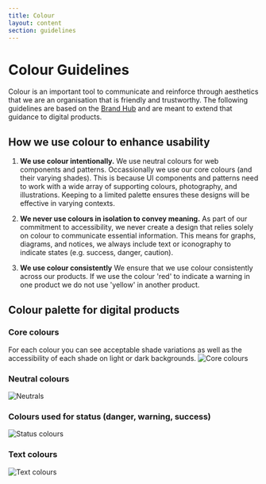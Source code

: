 ```yaml
---
title: Colour
layout: content
section: guidelines
---
```


# Colour Guidelines
Colour is an important tool to communicate and reinforce through aesthetics that we are an organisation that is friendly and trustworthy. The following guidelines are based on the [Brand Hub](https://est.interactgo.com/page/10061) and are meant to extend that guidance to digital products.


## How we use colour to enhance usability

1. **We use colour intentionally.** We use neutral colours for web components and patterns. Occassionally we use our core colours (and their varying shades). This is because UI components and patterns need to work with a wide array of supporting colours, photography, and illustrations. Keeping to a limited palette ensures these designs will be effective in varying contexts.

2. **We never use colours in isolation to convey meaning.** As part of our commitment to accessibility, we never create a design that relies solely on colour to communicate essential information. 
This means for graphs, diagrams, and notices, we always include text or iconography to indicate states (e.g. success, danger, caution).

4. **We use colour consistently** We ensure that we use colour consistently across our products. If we use the colour 'red' to indicate a warning in one product we do not use 'yellow' in another product. 


## Colour palette for digital products

### Core colours
For each colour you can see acceptable shade variations as well as the accessibility of each shade on light or dark backgrounds. 
![Core colours](https://github.com/user-attachments/assets/8493b9d9-a14a-4234-b8ff-5012d3a512c4)

### Neutral colours
![Neutrals](https://github.com/user-attachments/assets/85391e7b-2924-446b-b899-c98bc03c9692)

### Colours used for status (danger, warning, success)

![Status colours](https://github.com/user-attachments/assets/e9929b5a-3cf9-4411-8561-8eb71e08351f)

### Text colours

![Text colours](https://github.com/user-attachments/assets/c5490ad2-e30e-4f5b-a7cf-4657c86af3c6)


